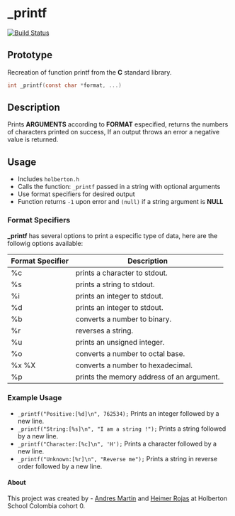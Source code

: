 # _printf

[![Build Status](https://travis-ci.org/joemccann/dillinger.svg?branch=master)](https://travis-ci.org/joemccann/dillinger)
## Prototype 
Recreation of function printf from the **C** standard library.

```c
int _printf(const char *format, ...)
```
## Description
Prints **ARGUMENTS** according to **FORMAT** especified, returns the numbers of characters printed on success, If an output throws an error a negative value is returned.

## Usage

  - Includes `holberton.h`
  - Calls the function: `_printf` passed in a string with optional arguments
  - Use format specifiers for desired output
  - Function returns `-1` upon error and `(null)` if a string argument is **NULL**

### Format Specifiers

**_printf** has several options to print a especific type of data, here are the followig options available:

| Format Specifier | Description |
| ------ | ------ |
| %c | prints a character to stdout. |
| %s | prints a string to stdout. |
| %i | prints an integer to stdout. |
| %d | prints an integer to stdout.  |
| %b | converts a number to binary. |
| %r | reverses a string. |
| %u | prints an unsigned integer. |
| %o | converts a number to octal base. |
| %x %X | converts a number to hexadecimal. |
| %p | prints the memory address of an argument. |


### Example Usage

- `_printf("Positive:[%d]\n", 762534);` Prints an integer followed by a new line.
- `_printf("String:[%s]\n", "I am a string !");` Prints a string followed by a new line.
- `_printf("Character:[%c]\n", 'H');` Prints a character followed by a new line.
- `_printf("Unknown:[%r]\n", "Reverse me");` Prints a string in reverse order followed by a new line.

#### About
This project was created by - [Andres Martin](https://github.com/andres-martin) and [Heimer Rojas](https://github.com/HeimerR) at Holberton School Colombia cohort 0.

